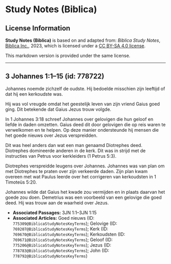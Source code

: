 # Study Notes (Biblica)

## License Information

**Study Notes (Biblica)** is based on and adapted from: _Biblica Study Notes_, [Biblica Inc.](https://www.biblica.com/), 2023, which is licensed under a [CC BY-SA 4.0 license](https://creativecommons.org/licenses/by-sa/4.0/legalcode.en).

This markdown version is provided under the same license.



--------------------------------

## 3 Johannes 1:1–15 (id: 778722)

Johannes noemde zichzelf de oudste. Hij bedoelde misschien zijn leeftijd of dat hij een kerkoudste was.

Hij was vol vreugde omdat het geestelijk leven van zijn vriend Gaius goed ging. Dit betekende dat Gaius Jezus trouw volgde.

In 1 Johannes 3:18 schreef Johannes over gelovigen die hun geloof en liefde in daden omzetten. Gaius deed dit door gelovigen die op reis waren te verwelkomen en te helpen. Op deze manier ondersteunde hij mensen die het goede nieuws over Jezus verspreidden.

Dit was heel anders dan wat een man genaamd Diotrephes deed. Diotrephes domineerde anderen in de kerk. Dit was in strijd met de instructies van Petrus voor kerkleiders (1 Petrus 5:3\).

Diotrephes verspreidde leugens over Johannes. Johannes was van plan om met Diotrephes te praten over zijn verkeerde daden. Zijn plan kwam overeen met wat Paulus leerde over het corrigeren van kerkoudsten in 1 Timoteüs 5:20\.

Johannes wilde dat Gaius het kwade zou vermijden en in plaats daarvan het goede zou doen. Demetrius was een voorbeeld van een gelovige die goed deed. Hij was trouw aan de waarheid over Jezus.

* **Associated Passages:** 3JN 1:1–3JN 1:15
* **Associated Articles:** Goed nieuws (ID: `775309@BiblicaStudyNotesKeyTerms`); Gelovige (ID: `769207@BiblicaStudyNotesKeyTerms`); Kerk (ID: `769670@BiblicaStudyNotesKeyTerms`); Kerkoudsten (ID: `769671@BiblicaStudyNotesKeyTerms`); Geloof (ID: `775206@BiblicaStudyNotesKeyTerms`); Jezus (ID: `778783@BiblicaStudyNotesKeyTerms`); John (ID: `778792@BiblicaStudyNotesKeyTerms`)

